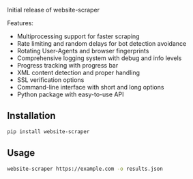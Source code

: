 Initial release of website-scraper

Features:
- Multiprocessing support for faster scraping
- Rate limiting and random delays for bot detection avoidance
- Rotating User-Agents and browser fingerprints
- Comprehensive logging system with debug and info levels
- Progress tracking with progress bar
- XML content detection and proper handling
- SSL verification options
- Command-line interface with short and long options
- Python package with easy-to-use API

## Installation
```bash
pip install website-scraper
```

## Usage
```bash
website-scraper https://example.com -o results.json
``` 